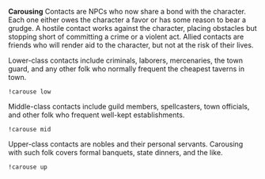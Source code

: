 **Carousing**
Contacts are NPCs who now share a bond with the character. Each one either owes the character a favor or has some reason to bear a grudge. A hostile contact works against the character, placing obstacles but stopping short of committing a crime or a violent act. Allied contacts are friends who will render aid to the character, but not at the risk of their lives.

Lower-class contacts include criminals, laborers, mercenaries, the town guard, and any other folk who normally frequent the cheapest taverns in town.

`!carouse low`

Middle-class contacts include guild members, spellcasters, town officials, and other folk who frequent well-kept establishments.

`!carouse mid`

Upper-class contacts are nobles and their personal servants. Carousing with such folk covers formal banquets, state dinners, and the like.

`!carouse up`